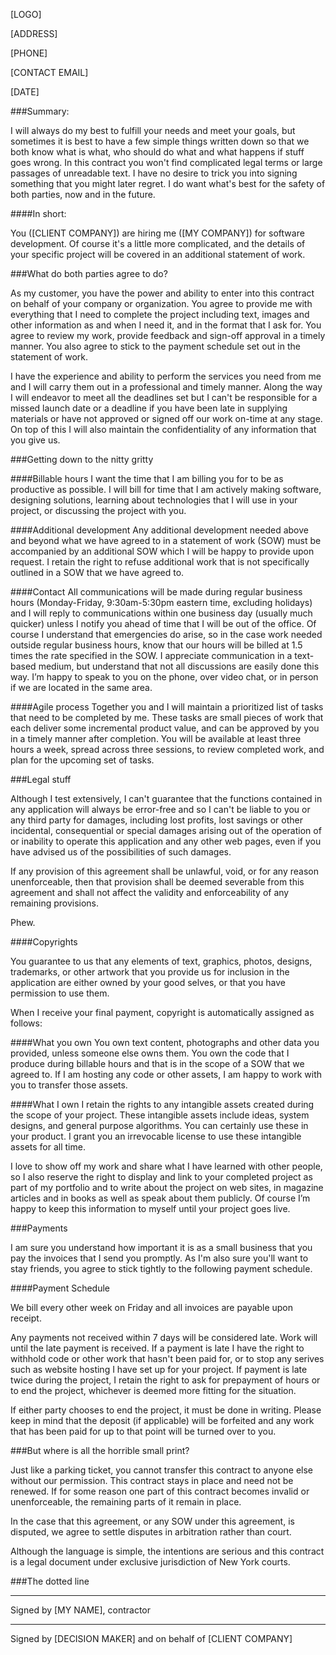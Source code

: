 [LOGO]

[ADDRESS]

[PHONE]

[CONTACT EMAIL]

[DATE]

###Summary:

I will always do my best to fulfill your needs and meet your goals, but sometimes it is best to have a few simple things written down so that we both know what is what, who should do what and what happens if stuff goes wrong. In this contract you won't find complicated legal terms or large passages of unreadable text. I have no desire to trick you into signing something that you might later regret. I do want what's best for the safety of both parties, now and in the future.

####In short:

You ([CLIENT COMPANY]) are hiring me ([MY COMPANY]) for software development. Of course it's a little more complicated, and the details of your specific project will be covered in an additional statement of work.

###What do both parties agree to do?

As my customer, you have the power and ability to enter into this contract on behalf of your company or organization. You agree to provide me with everything that I need to complete the project including text, images and other information as and when I need it, and in the format that I ask for. You agree to review my work, provide feedback and sign-off approval in a timely manner. You also agree to stick to the payment schedule set out in the statement of work.

I have the experience and ability to perform the services you need from me and I will carry them out in a professional and timely manner. Along the way I will endeavor to meet all the deadlines set but I can't be responsible for a missed launch date or a deadline if you have been late in supplying materials or have not approved or signed off our work on-time at any stage. On top of this I will also maintain the confidentiality of any information that you give us.

###Getting down to the nitty gritty

####Billable hours
I want the time that I am billing you for to be as productive as possible. I will bill for time that I am actively making software, designing solutions, learning about technologies that I will use in your project, or discussing the project with you.

####Additional development
Any additional development needed above and beyond what we have agreed to in a statement of work (SOW) must be accompanied by an additional SOW which I will be happy to provide upon request. I retain the right to refuse additional work that is not specifically outlined in a SOW that we have agreed to.

####Contact
All communications will be made during regular business hours (Monday-Friday, 9:30am-5:30pm eastern time, excluding holidays) and I will reply to communications within one business day (usually much quicker) unless I notify you ahead of time that I will be out of the office. Of course I understand that emergencies do arise, so in the case work needed outside regular business hours, know that our hours will be billed at 1.5 times the rate specified in the SOW. I appreciate communication in a text-based medium, but understand that not all discussions are easily done this way. I’m happy to speak to you on the phone, over video chat, or in person if we are located in the same area.

####Agile process
Together you and I will maintain a prioritized list of tasks that need to be completed by me. These tasks are small pieces of work that each deliver some incremental product value, and can be approved by you in a timely manner after completion. You will be available at least three hours a week, spread across three sessions, to review completed work, and plan for the upcoming set of tasks.

###Legal stuff

Although I test extensively, I can't guarantee that the functions contained in any application will always be error-free and so I can't be liable to you or any third party for damages, including lost profits, lost savings or other incidental, consequential or special damages arising out of the operation of or inability to operate this application and any other web pages, even if you have advised us of the possibilities of such damages.

If any provision of this agreement shall be unlawful, void, or for any reason unenforceable, then that provision shall be deemed severable from this agreement and shall not affect the validity and enforceability of any remaining provisions.

Phew.

####Copyrights

You guarantee to us that any elements of text, graphics, photos, designs, trademarks, or other artwork that you provide us for inclusion in the application are either owned by your good selves, or that you have permission to use them.

When I receive your final payment, copyright is automatically assigned as follows:

####What you own
You own text content, photographs and other data you provided, unless someone else owns them. You own the code that I produce during billable hours and that is in the scope of a SOW that we agreed to. If I am hosting any code or other assets, I am happy to work with you to transfer those assets.

####What I own
I retain the rights to any intangible assets created during the scope of your project. These intangible assets include ideas, system designs, and general purpose algorithms. You can certainly use these in your product. I grant you an irrevocable license to use these intangible assets for all time.

I love to show off my work and share what I have learned with other people, so I also reserve the right to display and link to your completed project as part of my portfolio and to write about the project on web sites, in magazine articles and in books as well as speak about them publicly. Of course I’m happy to keep this information to myself until your project goes live.

###Payments

I am sure you understand how important it is as a small business that you pay the invoices that I send you promptly. As I'm also sure you'll want to stay friends, you agree to stick tightly to the following payment schedule.

####Payment Schedule

We bill every other week on Friday and all invoices are payable upon receipt.

Any payments not received within 7 days will be considered late. Work will until the late payment is received. If a payment is late I have the right to withhold code or other work that hasn't been paid for, or to stop any serives such as website hosting I have set up for your project. If payment is late twice during the project, I retain the right to ask for prepayment of hours or to end the project, whichever is deemed more fitting for the situation.

If either party chooses to end the project, it must be done in writing. Please keep in mind that the deposit (if applicable) will be forfeited and any work that has been paid for up to that point will be turned over to you.

###But where is all the horrible small print?

Just like a parking ticket, you cannot transfer this contract to anyone else without our permission. This contract stays in place and need not be renewed. If for some reason one part of this contract becomes invalid or unenforceable, the remaining parts of it remain in place.

In the case that this agreement, or any SOW under this agreement, is disputed, we agree to settle disputes in arbitration rather than court.

Although the language is simple, the intentions are serious and this contract is a legal document under exclusive jurisdiction of New York courts.

###The dotted line


__________________________________________________
Signed by [MY NAME], contractor


__________________________________________________
Signed by [DECISION MAKER] and on behalf of [CLIENT COMPANY]
